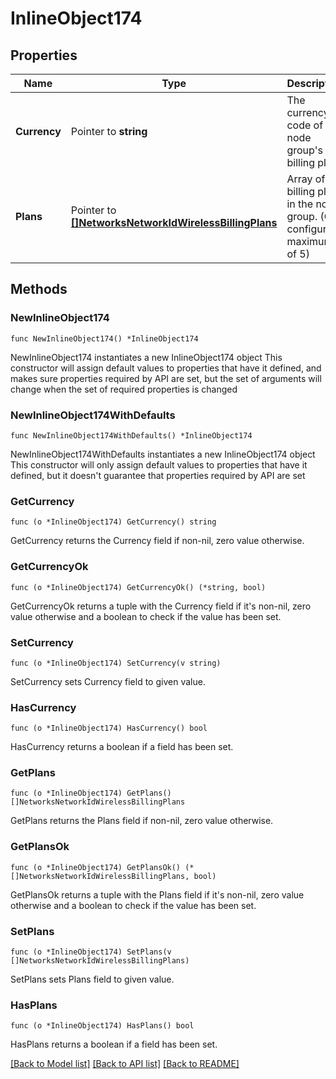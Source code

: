 # InlineObject174

## Properties

Name | Type | Description | Notes
------------ | ------------- | ------------- | -------------
**Currency** | Pointer to **string** | The currency code of this node group&#39;s billing plans | [optional] 
**Plans** | Pointer to [**[]NetworksNetworkIdWirelessBillingPlans**](NetworksNetworkIdWirelessBillingPlans.md) | Array of billing plans in the node group. (Can configure a maximum of 5) | [optional] 

## Methods

### NewInlineObject174

`func NewInlineObject174() *InlineObject174`

NewInlineObject174 instantiates a new InlineObject174 object
This constructor will assign default values to properties that have it defined,
and makes sure properties required by API are set, but the set of arguments
will change when the set of required properties is changed

### NewInlineObject174WithDefaults

`func NewInlineObject174WithDefaults() *InlineObject174`

NewInlineObject174WithDefaults instantiates a new InlineObject174 object
This constructor will only assign default values to properties that have it defined,
but it doesn't guarantee that properties required by API are set

### GetCurrency

`func (o *InlineObject174) GetCurrency() string`

GetCurrency returns the Currency field if non-nil, zero value otherwise.

### GetCurrencyOk

`func (o *InlineObject174) GetCurrencyOk() (*string, bool)`

GetCurrencyOk returns a tuple with the Currency field if it's non-nil, zero value otherwise
and a boolean to check if the value has been set.

### SetCurrency

`func (o *InlineObject174) SetCurrency(v string)`

SetCurrency sets Currency field to given value.

### HasCurrency

`func (o *InlineObject174) HasCurrency() bool`

HasCurrency returns a boolean if a field has been set.

### GetPlans

`func (o *InlineObject174) GetPlans() []NetworksNetworkIdWirelessBillingPlans`

GetPlans returns the Plans field if non-nil, zero value otherwise.

### GetPlansOk

`func (o *InlineObject174) GetPlansOk() (*[]NetworksNetworkIdWirelessBillingPlans, bool)`

GetPlansOk returns a tuple with the Plans field if it's non-nil, zero value otherwise
and a boolean to check if the value has been set.

### SetPlans

`func (o *InlineObject174) SetPlans(v []NetworksNetworkIdWirelessBillingPlans)`

SetPlans sets Plans field to given value.

### HasPlans

`func (o *InlineObject174) HasPlans() bool`

HasPlans returns a boolean if a field has been set.


[[Back to Model list]](../README.md#documentation-for-models) [[Back to API list]](../README.md#documentation-for-api-endpoints) [[Back to README]](../README.md)


